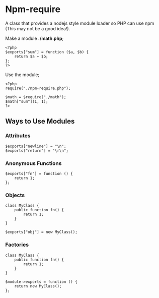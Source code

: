 # Npm-require

A class that provides a nodejs style module loader so PHP can use npm (This may not be a good idea!).

Make a module __./math.php__;

    <?php
    $exports["sum"] = function ($a, $b) {
        return $a + $b;
    };
    ?>

Use the module;

    <?php
    require("./npm-require.php");

    $math = $require("./math");
    $math["sum"](1, 1);
    ?>

## Ways to Use Modules

### Attributes

    $exports["newline"] = "\n";
    $exports["return"] = "\r\n";

### Anonymous Functions

    $exports["fn"] = function () {
        return 1;
    };

### Objects

    class MyClass {
        public function fn() {
            return 1;
        }
    }

    $exports["obj"] = new MyClass();

### Factories

    class MyClass {
        public function fn() {
            return 1;
        }
    }

    $module->exports = function () {
        return new MyClass();
    };
